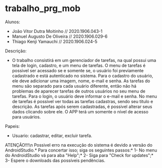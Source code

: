 # trabalho_prg_mob

Alunos: 
- João Vitor Dutra Moitinho // 2020.1906.043-1
- Manuel Augusto De Oliveira // 2020.1906.029-6
- Thiago Kenji Yamauchi // 2020.1906.024-5

Descrição: 
- O trabalho consistirá em um gerenciador de tarefas, na qual possui uma tela de login, cadastro, e um menu de tarefas. O menu de tarefas é possivel ser acessado se e somente se, o usuário foi previamente cadastrado e está autenticado no sistema. Para o cadastro do usuário, ele deve adicionar uma imagem, nome, e-mail e senha. As tarefas do menu são separado para cada usuário diferente, então não há problemas de aparecer tarefas de outros usuários no seu menu de tarefas. Para o login, o usuário deve informar o e-mail e senha. No menu de tarefas é possivel ver todas as tarefas cadastras, sendo seu titulo e descrição. As tarefas após serem cadastradas, é possivel alterar seus dados clicando sobre ele. O APP terá um somente o nível de acesso para usuários.

Papeis:
- Usuario: cadastrar, editar, excluir tarefa.

ATENÇÃO!!!\n
Possivel erro na execução do sistema é devido a versão do AndroidStudio.*
Para concertar isso; siga os seguintes passos:*
1- No menu do AndroidStudio vá para aba "Help";*
2- Siga para "Check for updates";*
3- Espere o downloads das possíveis pendências.
